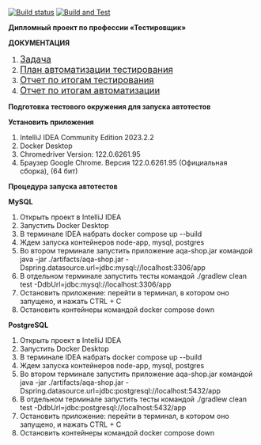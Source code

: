 [![Build status](https://ci.appveyor.com/api/projects/status/3wvxeod64scvjrey?svg=true)](https://ci.appveyor.com/project/DaniyaKurm/diplom-3-l0232)
[![Build and Test](https://github.com/DaniyaKurm/Diplom-3/actions/workflows/gradle.yml/badge.svg)](https://github.com/DaniyaKurm/Diplom-3/actions/workflows/gradle.yml)

**Дипломный проект по профессии «Тестировщик»**


**ДОКУМЕНТАЦИЯ**

1. <a href="https://github.com/DaniyaKurm/Diplom-3/blob/main/Documentation/Task.md" style="font-size: 18px">Задача</a> <br>
2. <a href="https://github.com/DaniyaKurm/Diplom-3/blob/main/Documentation/Plan.md" style="font-size: 18px">План автоматизации
   тестирования</a> <br>
3. <a href="https://github.com/DaniyaKurm/Diplom-3/blob/main/Documentation/Report.md" style="font-size: 18px">Отчет по итогам
   тестирования</a> <br>
4. <a href="https://github.com/DaniyaKurm/Diplom-3/blob/main/Documentation/Summary.md" style="font-size: 18px">Отчет по итогам
   автоматизации</a> <br>


**Подготовка тестового окружения для запуска автотестов**

**Установить приложения**

1. IntelliJ IDEA Community Edition 2023.2.2
1. Docker Desktop
1. Chromedriver Version: 122.0.6261.95
1. Браузер Google Chrome. Версия 122.0.6261.95 (Официальная сборка), (64 бит)

**Процедура запуска автотестов**

**MySQL**

1. Открыть проект в IntelliJ IDEA
1. Запустить Docker Desktop
1. В терминале IDEA набрать docker compose up --build
1. Ждем запуска контейнеров node-app, mysql, postgres
1. Во втором терминале запустить приложение aqa-shop.jar командой
   java -jar ./artifacts/aqa-shop.jar -Dspring.datasource.url=jdbc:mysql://localhost:3306/app
1. В отдельном терминале запустить тесты командой
   ./gradlew clean test -DdbUrl=jdbc:mysql://localhost:3306/app
1. Остановить приложение: перейти в терминал, в котором оно запущено, и нажать CTRL + C
1. Остановить контейнеры командой docker compose down

**PostgreSQL**

1. Открыть проект в IntelliJ IDEA
1. Запустить Docker Desktop
1. В терминале IDEA набрать docker compose up --build
1. Ждем запуска контейнеров node-app, mysql, postgres
1. Во втором терминале запустить приложение aqa-shop.jar командой  
   java -jar ./artifacts/aqa-shop.jar -Dspring.datasource.url=jdbc:postgresql://localhost:5432/app
1. В отдельном терминале запустить тесты командой
   ./gradlew clean test -DdbUrl=jdbc:postgresql://localhost:5432/app
1. Остановить приложение: перейти в терминал, в котором оно запущено, и нажать CTRL + C
1. Остановить контейнеры командой docker compose down 


